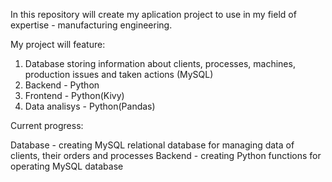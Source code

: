 In this repository will create my aplication project to use in my field of expertise - manufacturing engineering.

My project will feature:
1. Database storing information about clients, processes, machines, production issues and taken actions (MySQL)
2. Backend - Python
3. Frontend - Python(Kivy)
4. Data analisys - Python(Pandas)

Current progress:

Database - creating MySQL relational database for managing data of clients, their orders and processes 
Backend - creating Python functions for operating MySQL database
